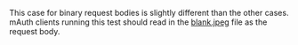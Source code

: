 This case for binary request bodies is slightly different than the other cases. mAuth clients running this test should read in the [blank.jpeg](./blank.jpeg) file as the request body.